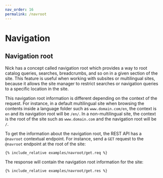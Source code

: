 ```yaml
---
nav_order: 16
permalink: /navroot
---
```


# Navigation

## Navigation root

Nick has a concept called navigation root which provides a way to root catalog queries, searches, breadcrumbs, and so on in a given section of the site. This feature is useful when working with subsites or multilingual sites, because it allows the site manager to restrict searches or navigation queries to a specific location in the site.

This navigation root information is different depending on the context of the request. For instance, in a default multilingual site when browsing the contents inside a language folder such as `www.domain.com/en`, the context is `en` and its navigation root will be `/en/`. In a non-multilingual site, the context is the root of the site such as `www.domain.com` and the navigation root will be `/`.

To get the information about the navigation root, the REST API has a `@navroot` contextual endpoint. For instance, send a `GET` request to the `@navroot` endpoint at the root of the site:

```
{% include_relative examples/navroot/get.req %}
```

The response will contain the navigation root information for the site:

```
{% include_relative examples/navroot/get.res %}
```
